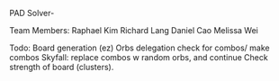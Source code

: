 PAD Solver-

Team Members:
Raphael Kim
Richard Lang
Daniel Cao
Melissa Wei


Todo:
Board generation (ez)
Orbs delegation
check for combos/ make combos
Skyfall: replace combos w random orbs, and continue
Check strength of board (clusters).
